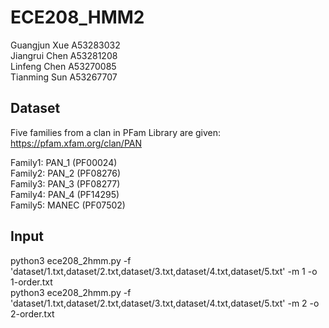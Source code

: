 # ECE208_HMM2

Guangjun Xue A53283032\
Jiangrui Chen A53281208\
Linfeng Chen A53270085\
Tianming Sun A53267707

## Dataset
Five families from a clan in PFam Library are given:\
https://pfam.xfam.org/clan/PAN 

Family1: PAN_1 (PF00024)\
Family2: PAN_2 (PF08276)\
Family3: PAN_3 (PF08277)\
Family4: PAN_4 (PF14295)\
Family5: MANEC (PF07502)

## Input
python3 ece208_2hmm.py -f 'dataset/1.txt,dataset/2.txt,dataset/3.txt,dataset/4.txt,dataset/5.txt' -m 1 -o 1-order.txt\
python3 ece208_2hmm.py -f 'dataset/1.txt,dataset/2.txt,dataset/3.txt,dataset/4.txt,dataset/5.txt' -m 2 -o 2-order.txt
